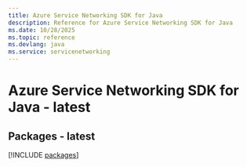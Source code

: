 ```yaml
---
title: Azure Service Networking SDK for Java
description: Reference for Azure Service Networking SDK for Java
ms.date: 10/28/2025
ms.topic: reference
ms.devlang: java
ms.service: servicenetworking
---
```

# Azure Service Networking SDK for Java - latest
## Packages - latest
[!INCLUDE [packages](service-networking-index.md)]